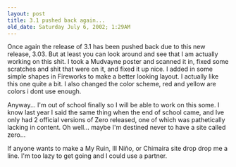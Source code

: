 ```yaml
---
layout: post
title: 3.1 pushed back again...
old_date: Saturday July 6, 2002; 1:29AM
---
```


Once again the release of 3.1 has been pushed back due to this new release,
3.03. But at least you can look around and see that I am actually working on
this shit. I took a Mudvayne poster and scanned it in, fixed some scratches
and shit that were on it, and fixed it up nice. I added in some simple shapes
in Fireworks to make a better looking layout. I actually like this one quite a
bit. I also changed the color scheme, red and yellow are colors i dont use
enough.

Anyway... I'm out of school finally so I will be able to work on this some. I
know last year I said the same thing when the end of school came, and Ive only
had 2 official versions of Zero released, one of which was pathetically
lacking in content. Oh well... maybe I'm destined never to have a site called
zero...

If anyone wants to make a My Ruin, Ill Niño, or Chimaira site drop drop me a
line. I'm too lazy to get going and I could use a partner.
